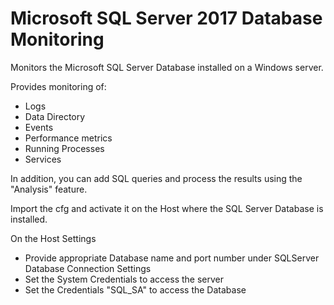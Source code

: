 Microsoft SQL Server 2017 Database Monitoring
=============================================

Monitors the Microsoft SQL Server Database installed on a Windows server.

Provides monitoring of:
* Logs
* Data Directory
* Events
* Performance metrics
* Running Processes
* Services


In addition, you can add SQL queries and process the results using the "Analysis" feature.

Import the cfg and activate it on the Host where the SQL Server Database is installed.

On the Host Settings
* Provide appropriate Database name and port number under SQLServer Database Connection Settings
* Set the System Credentials to access the server
* Set the Credentials "SQL_SA" to access the Database
